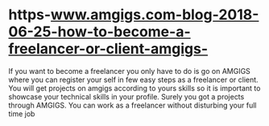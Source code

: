 # https-www.amgigs.com-blog-2018-06-25-how-to-become-a-freelancer-or-client-amgigs-
 If you want to become a freelancer you only have to do is go on AMGIGS where you can register your self in few easy steps as a freelancer or client. You will get projects on amgigs  according to yours skills so it is important to showcase your technical skills in your profile. Surely you got a projects through AMGIGS.  You can work as a freelancer without disturbing your full time job 
